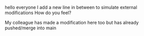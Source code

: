 hello everyone
I add a new line in between to simulate external modifications
How do you feel?

My colleague has made a modification here too but has already pushed/merge into main

